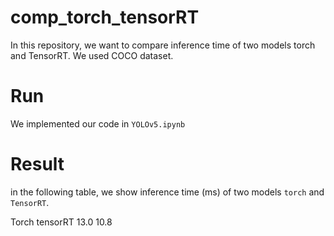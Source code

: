 # comp_torch_tensorRT
In this repository, we want to compare inference time of two models torch and TensorRT. We used COCO dataset.
# Run
We implemented our code in `YOLOv5.ipynb`


# Result
in the following table, we show inference time (ms) of two models `torch` and `TensorRT`.
<tabel>
  <tr>
    <td>Torch
    </td>
    <td>tensorRT</td>
  </tr>
  <tr>
    <td> 13.0
    </td>
    <td> 10.8
    </td>
  </tr>
</tabel>
    
